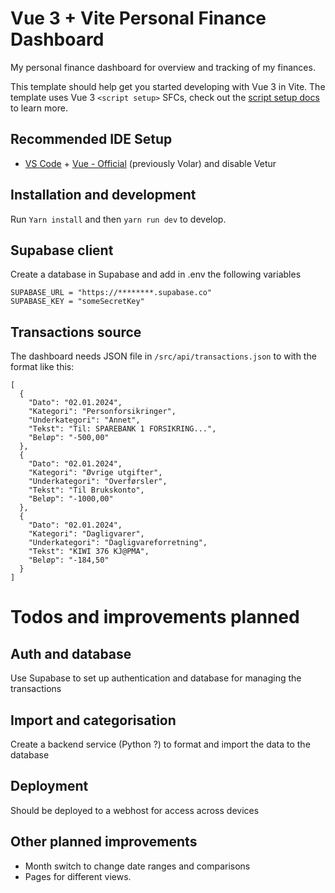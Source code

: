 # Vue 3 + Vite Personal Finance Dashboard

My personal finance dashboard for overview and tracking of my finances.

This template should help get you started developing with Vue 3 in Vite. The template uses Vue 3 `<script setup>` SFCs, check out the [script setup docs](https://v3.vuejs.org/api/sfc-script-setup.html#sfc-script-setup) to learn more.

## Recommended IDE Setup

- [VS Code](https://code.visualstudio.com/) + [Vue - Official](https://marketplace.visualstudio.com/items?itemName=Vue.volar) (previously Volar) and disable Vetur

## Installation and development

Run `Yarn install` and then `yarn run dev` to develop.

## Supabase client

Create a database in Supabase and add in .env the following variables

```
SUPABASE_URL = "https://********.supabase.co"
SUPABASE_KEY = "someSecretKey"
```

## Transactions source

The dashboard needs JSON file in `/src/api/transactions.json` to with the format like this:

```
[
  {
    "Dato": "02.01.2024",
    "Kategori": "Personforsikringer",
    "Underkategori": "Annet",
    "Tekst": "Til: SPAREBANK 1 FORSIKRING...",
    "Beløp": "-500,00"
  },
  {
    "Dato": "02.01.2024",
    "Kategori": "Øvrige utgifter",
    "Underkategori": "Overførsler",
    "Tekst": "Til Brukskonto",
    "Beløp": "-1000,00"
  },
  {
    "Dato": "02.01.2024",
    "Kategori": "Dagligvarer",
    "Underkategori": "Dagligvareforretning",
    "Tekst": "KIWI 376 KJ@PMA",
    "Beløp": "-184,50"
  }
]
```

# Todos and improvements planned

## Auth and database

Use Supabase to set up authentication and database for managing the transactions

## Import and categorisation

Create a backend service (Python ?) to format and import the data to the database

## Deployment

Should be deployed to a webhost for access across devices

## Other planned improvements

- Month switch to change date ranges and comparisons
- Pages for different views.
